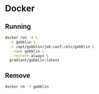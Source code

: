 # Docker

## Running

```sh
docker run -d \
  -h gobblin \
  -v /opt/gobblin/job-conf:/etc/gobblin \
  --name gobblin \
  --restart always \
  gradiant/gobblin:latest
```

## Remove

```sh
docker rm -f gobblin
```
